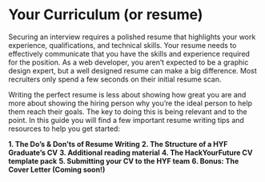 # Your Curriculum (or resume)

Securing an interview requires a polished resume that highlights your work experience, qualifications, and technical skills. Your resume needs to effectively communicate that you have the skills and experience required for the position. As a web developer, you aren’t expected to be a graphic design expert, but a well designed resume can make a big difference. Most recruiters only spend a few seconds on their initial resume scan.

Writing the perfect resume is less about showing how great you are and more about showing the hiring person why you’re the ideal person to help them reach their goals. The key to doing this is being relevant and to the point. In this guide you will find a few important resume writing tips and resources to help you get started:

**1. The Do’s & Don’ts of Resume Writing**
**2. The Structure of a HYF Graduate’s CV**
**3. Additional reading material**
**4. The HackYourFuture CV template pack**
**5. Submitting your CV to the HYF team**
**6. Bonus: The Cover Letter (Coming soon!)**

